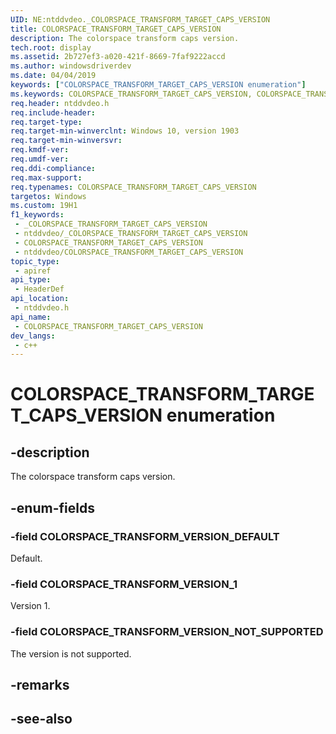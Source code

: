 ```yaml
---
UID: NE:ntddvdeo._COLORSPACE_TRANSFORM_TARGET_CAPS_VERSION
title: COLORSPACE_TRANSFORM_TARGET_CAPS_VERSION
description: The colorspace transform caps version.
tech.root: display
ms.assetid: 2b727ef3-a020-421f-8669-7faf9222accd
ms.author: windowsdriverdev
ms.date: 04/04/2019
keywords: ["COLORSPACE_TRANSFORM_TARGET_CAPS_VERSION enumeration"]
ms.keywords: COLORSPACE_TRANSFORM_TARGET_CAPS_VERSION, COLORSPACE_TRANSFORM_TARGET_CAPS_VERSION,
req.header: ntddvdeo.h
req.include-header: 
req.target-type: 
req.target-min-winverclnt: Windows 10, version 1903
req.target-min-winversvr: 
req.kmdf-ver: 
req.umdf-ver: 
req.ddi-compliance: 
req.max-support: 
req.typenames: COLORSPACE_TRANSFORM_TARGET_CAPS_VERSION
targetos: Windows
ms.custom: 19H1
f1_keywords:
 - _COLORSPACE_TRANSFORM_TARGET_CAPS_VERSION
 - ntddvdeo/_COLORSPACE_TRANSFORM_TARGET_CAPS_VERSION
 - COLORSPACE_TRANSFORM_TARGET_CAPS_VERSION
 - ntddvdeo/COLORSPACE_TRANSFORM_TARGET_CAPS_VERSION
topic_type:
 - apiref
api_type:
 - HeaderDef
api_location:
 - ntddvdeo.h
api_name:
 - COLORSPACE_TRANSFORM_TARGET_CAPS_VERSION
dev_langs:
 - c++
---
```


# COLORSPACE_TRANSFORM_TARGET_CAPS_VERSION enumeration


## -description

The colorspace transform caps version.

## -enum-fields

### -field COLORSPACE_TRANSFORM_VERSION_DEFAULT

Default.

### -field COLORSPACE_TRANSFORM_VERSION_1 

Version 1.

### -field COLORSPACE_TRANSFORM_VERSION_NOT_SUPPORTED

The version is not supported.

## -remarks

## -see-also

